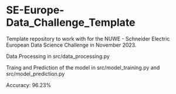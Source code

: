 # SE-Europe-Data_Challenge_Template
Template repository to work with for the NUWE - Schneider Electric European Data Science Challenge in November 2023.

Data Processing in src/data_processing.py

Traing and Prediction of the model in src/model_training.py and src/model_prediction.py

Accuracy: 96.23%
